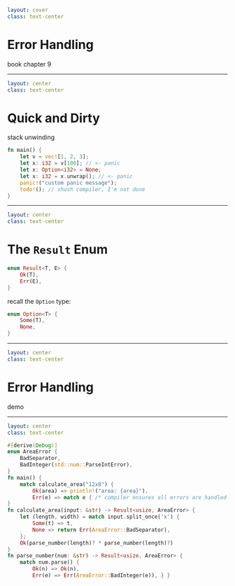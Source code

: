 ```yaml
layout: cover
class: text-center
```

# Error Handling

book chapter 9

<Nr />

---

```yaml
layout: center
class: text-center
```

# Quick and Dirty

stack unwinding

```rust {2,3|4,5|6|7}
fn main() {
    let v = vec![1, 2, 3];
    let x: i32 = v[100]; // <- panic
    let x: Option<i32> = None;
    let x: i32 = x.unwrap(); // <- panic
    panic!("custom panic message");
    todo!(); // shush compiler, I'm not done
}
```

<Nr />

---

```yaml
layout: center
class: text-center
```

# The `Result` Enum

```rust
enum Result<T, E> {
    Ok(T),
    Err(E),
}
```

recall the `Option` type:

```rust
enum Option<T> {
    Some(T),
    None,
}
```

<Nr />

---

```yaml
layout: center
class: text-center
```

# Error Handling

demo

<Nr />

<!--
    - unwrap -> expect
    - panic -> Option + `?`
    - Option -> Result<_, String>
    - Err(String) -> Err(AreaError)
    - replace ',' with 'x' in main
    - strip '-' in main
-->

---

```yaml
layout: center
class: text-center
```

```rust
#[derive(Debug)]
enum AreaError {
    BadSeparator,
    BadInteger(std::num::ParseIntError),
}
fn main() {
    match calculate_area("12x8") {
        Ok(area) => println!("area: {area}"),
        Err(e) => match e { /* compiler ensures all errors are handled */ }, }
}
fn calculate_area(input: &str) -> Result<usize, AreaError> {
    let (length, width) = match input.split_once('x') {
        Some(t) => t,
        None => return Err(AreaError::BadSeparator),
    };
    Ok(parse_number(length)? * parse_number(length)?)
}
fn parse_number(num: &str) -> Result<usize, AreaError> {
    match num.parse() {
        Ok(n) => Ok(n),
        Err(e) => Err(AreaError::BadInteger(e)), } }
```

<Nr />
